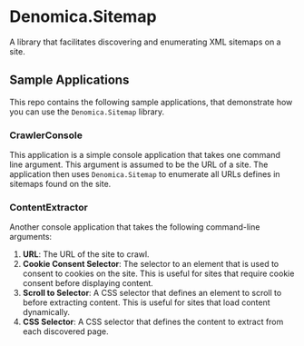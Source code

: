 # Denomica.Sitemap
A library that facilitates discovering and enumerating XML sitemaps on a site.

## Sample Applications

This repo contains the following sample applications, that demonstrate how you can use the `Denomica.Sitemap` library.

### CrawlerConsole

This application is a simple console application that takes one command line argument. This argument is assumed to be the URL of a site. The application then uses `Denomica.Sitemap` to enumerate all URLs defines in sitemaps found on the site.

### ContentExtractor

Another console application that takes the following command-line arguments:

1. **URL**: The URL of the site to crawl.
2. **Cookie Consent Selector**: The selector to an element that is used to consent to cookies on the site. This is useful for sites that require cookie consent before displaying content.
3. **Scroll to Selector**: A CSS selector that defines an element to scroll to before extracting content. This is useful for sites that load content dynamically.
4. **CSS Selector**: A CSS selector that defines the content to extract from each discovered page.